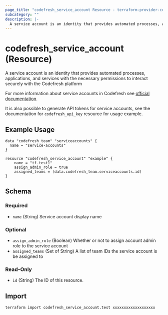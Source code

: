 ```yaml
---
page_title: "codefresh_service_account Resource - terraform-provider-codefresh"
subcategory: ""
description: |-
  A service account is an identity that provides automated processes, applications, and services with the necessary permissions to interact securely with the Codefresh platform
---
```


# codefresh_service_account (Resource)

A service account is an identity that provides automated processes, applications, and services with the necessary permissions to interact securely with the Codefresh platform

For more information about service accounts in Codefresh see [official documentation](https://codefresh.io/docs/docs/administration/account-user-management/service-accounts).

It is also possible to generate API tokens for service accounts, see the documentation for `codefresh_api_key` resource for usage example.

## Example Usage

```hcl
data "codefresh_team" "serviceaccounts" {
  name = "service-accounts"
}

resource "codefresh_service_account" "example" {
    name = "tf-test1"
    assign_admin_role = true
    assigned_teams = [data.codefresh_team.serviceaccounts.id]
}
```

<!-- schema generated by tfplugindocs -->
## Schema

### Required

- `name` (String) Service account display name

### Optional

- `assign_admin_role` (Boolean) Whether or not to assign account admin role to the service account
- `assigned_teams` (Set of String) A list of team IDs the service account is be assigned to

### Read-Only

- `id` (String) The ID of this resource.

## Import

```sh
terraform import codefresh_service_account.test xxxxxxxxxxxxxxxxxxx
```
